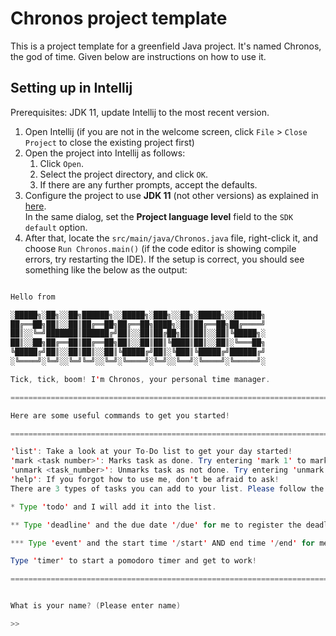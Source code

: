 # Chronos project template

This is a project template for a greenfield Java project. It's named Chronos, the god of time. Given below are instructions on how to use it.

## Setting up in Intellij

Prerequisites: JDK 11, update Intellij to the most recent version.

1. Open Intellij (if you are not in the welcome screen, click `File` > `Close Project` to close the existing project first)
1. Open the project into Intellij as follows:
   1. Click `Open`.
   1. Select the project directory, and click `OK`.
   1. If there are any further prompts, accept the defaults.
1. Configure the project to use **JDK 11** (not other versions) as explained in [here](https://www.jetbrains.com/help/idea/sdk.html#set-up-jdk).<br>
   In the same dialog, set the **Project language level** field to the `SDK default` option.
3. After that, locate the `src/main/java/Chronos.java` file, right-click it, and choose `Run Chronos.main()` (if the code editor is showing compile errors, try restarting the IDE). If the setup is correct, you should see something like the below as the output:

```java

Hello from

░█████╗░██╗░░██╗██████╗░░█████╗░███╗░░██╗░█████╗░░██████╗
██╔══██╗██║░░██║██╔══██╗██╔══██╗████╗░██║██╔══██╗██╔════╝
██║░░╚═╝███████║██████╔╝██║░░██║██╔██╗██║██║░░██║╚█████╗░
██║░░██╗██╔══██║██╔══██╗██║░░██║██║╚████║██║░░██║░╚═══██╗
╚█████╔╝██║░░██║██║░░██║╚█████╔╝██║░╚███║╚█████╔╝██████╔╝
░╚════╝░╚═╝░░╚═╝╚═╝░░╚═╝░╚════╝░╚═╝░░╚══╝░╚════╝░╚═════╝░

Tick, tick, boom! I'm Chronos, your personal time manager.

=============================================================================================================== 

Here are some useful commands to get you started!

=============================================================================================================== 

'list': Take a look at your To-Do list to get your day started!
'mark <task number>': Marks task as done. Try entering 'mark 1' to mark your first task as done!
'unmark <task_number>': Unmarks task as not done. Try entering 'unmark 1' to mark your first task as not done.
'help': If you forgot how to use me, don't be afraid to ask!
There are 3 types of tasks you can add to your list. Please follow the format given: 

* Type 'todo' and I will add it into the list.

** Type 'deadline' and the due date '/due' for me to register the deadline. 

*** Type 'event' and the start time '/start' AND end time '/end' for me to register the event. 

Type 'timer' to start a pomodoro timer and get to work!

=============================================================================================================== 


What is your name? (Please enter name)

>> 

```

